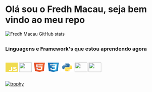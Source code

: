 # Olá sou o Fredh Macau, seja bem vindo ao meu repo

![Fredh Macau GitHub stats](https://github-readme-stats.vercel.app/api?username=fredhmacau&count_private=true&show_icons=true&theme=radical)
##
### Linguagens e Framework's que estou aprendendo agora 
<div style="display: inline_block"><br>
  <img align="center" height="30" width="40" src="https://raw.githubusercontent.com/devicons/devicon/master/icons/javascript/javascript-plain.svg">
  <img align="center" height="30" width="40" src="https://cdn.jsdelivr.net/gh/devicons/devicon/icons/vuejs/vuejs-original.svg" />
  <img align="center" height="30" width="40" src="https://raw.githubusercontent.com/devicons/devicon/master/icons/html5/html5-original.svg">
  <img align="center" height="30" width="40" src="https://raw.githubusercontent.com/devicons/devicon/master/icons/css3/css3-original.svg">
  <img align="center" height="30" width="40" src="https://raw.githubusercontent.com/devicons/devicon/master/icons/python/python-original.svg">
  <img align="center" height="30" width="40"  src="https://cdn.jsdelivr.net/gh/devicons/devicon/icons/flask/flask-original.svg" />
  <img align="center" height="30" width="40"  src="https://cdn.jsdelivr.net/gh/devicons/devicon/icons/django/django-original.svg" />
</div>

##

[![trophy](https://github-profile-trophy.vercel.app/?username=fredhmacau&theme=radical)](https://github.com/ryo-ma/github-profile-trophy)


